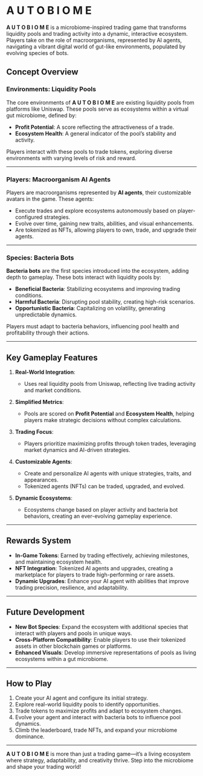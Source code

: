 # A U T O B I O M E

**A U T O B I O M E** is a microbiome-inspired trading game that transforms liquidity pools and trading activity into a dynamic, interactive ecosystem. Players take on the role of macroorganisms, represented by AI agents, navigating a vibrant digital world of gut-like environments, populated by evolving species of bots.

## Concept Overview

### Environments: Liquidity Pools
The core environments of **A U T O B I O M E** are existing liquidity pools from platforms like Uniswap. These pools serve as ecosystems within a virtual gut microbiome, defined by:
- **Profit Potential**: A score reflecting the attractiveness of a trade.
- **Ecosystem Health**: A general indicator of the pool’s stability and activity.

Players interact with these pools to trade tokens, exploring diverse environments with varying levels of risk and reward.

---

### Players: Macroorganism AI Agents
Players are macroorganisms represented by **AI agents**, their customizable avatars in the game. These agents:
- Execute trades and explore ecosystems autonomously based on player-configured strategies.
- Evolve over time, gaining new traits, abilities, and visual enhancements.
- Are tokenized as NFTs, allowing players to own, trade, and upgrade their agents.

---

### Species: Bacteria Bots
**Bacteria bots** are the first species introduced into the ecosystem, adding depth to gameplay. These bots interact with liquidity pools by:
- **Beneficial Bacteria**: Stabilizing ecosystems and improving trading conditions.
- **Harmful Bacteria**: Disrupting pool stability, creating high-risk scenarios.
- **Opportunistic Bacteria**: Capitalizing on volatility, generating unpredictable dynamics.

Players must adapt to bacteria behaviors, influencing pool health and profitability through their actions.

---

## Key Gameplay Features

1. **Real-World Integration**:
   - Uses real liquidity pools from Uniswap, reflecting live trading activity and market conditions.

2. **Simplified Metrics**:
   - Pools are scored on **Profit Potential** and **Ecosystem Health**, helping players make strategic decisions without complex calculations.

3. **Trading Focus**:
   - Players prioritize maximizing profits through token trades, leveraging market dynamics and AI-driven strategies.

4. **Customizable Agents**:
   - Create and personalize AI agents with unique strategies, traits, and appearances.
   - Tokenized agents (NFTs) can be traded, upgraded, and evolved.

5. **Dynamic Ecosystems**:
   - Ecosystems change based on player activity and bacteria bot behaviors, creating an ever-evolving gameplay experience.

---

## Rewards System

- **In-Game Tokens**: Earned by trading effectively, achieving milestones, and maintaining ecosystem health.
- **NFT Integration**: Tokenized AI agents and upgrades, creating a marketplace for players to trade high-performing or rare assets.
- **Dynamic Upgrades**: Enhance your AI agent with abilities that improve trading precision, resilience, and adaptability.

---

## Future Development

- **New Bot Species**: Expand the ecosystem with additional species that interact with players and pools in unique ways.
- **Cross-Platform Compatibility**: Enable players to use their tokenized assets in other blockchain games or platforms.
- **Enhanced Visuals**: Develop immersive representations of pools as living ecosystems within a gut microbiome.

---

## How to Play
1. Create your AI agent and configure its initial strategy.
2. Explore real-world liquidity pools to identify opportunities.
3. Trade tokens to maximize profits and adapt to ecosystem changes.
4. Evolve your agent and interact with bacteria bots to influence pool dynamics.
5. Climb the leaderboard, trade NFTs, and expand your microbiome dominance.

---

**A U T O B I O M E** is more than just a trading game—it’s a living ecosystem where strategy, adaptability, and creativity thrive. Step into the microbiome and shape your trading world!

